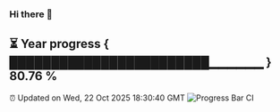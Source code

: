 ### Hi there 👋
⏳ Year progress { ████████████████████████▁▁▁▁▁▁ } 80.76 %
---
⏰ Updated on Wed, 22 Oct 2025 18:30:40 GMT
![Progress Bar CI](https://github.com/liununu/liununu/workflows/Progress%20Bar%20CI/badge.svg)
